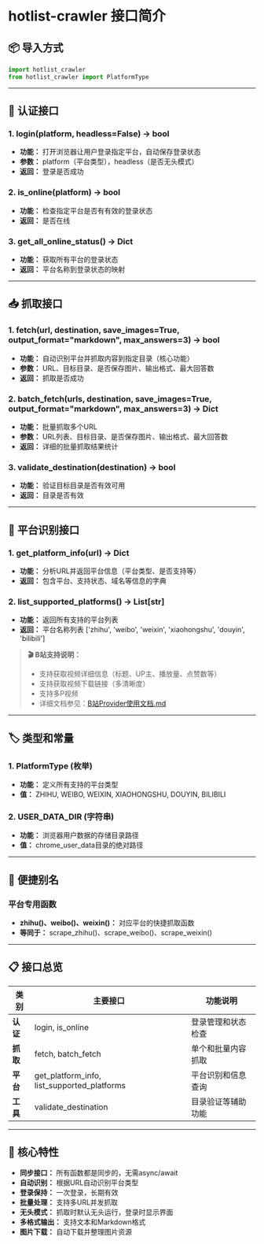 # hotlist-crawler 接口简介

## 📦 导入方式
```python
import hotlist_crawler
from hotlist_crawler import PlatformType
```

---

## 🔐 认证接口

### 1. login(platform, headless=False) -> bool
- **功能：** 打开浏览器让用户登录指定平台，自动保存登录状态
- **参数：** platform（平台类型），headless（是否无头模式）
- **返回：** 登录是否成功

### 2. is_online(platform) -> bool
- **功能：** 检查指定平台是否有有效的登录状态
- **返回：** 是否在线

### 3. get_all_online_status() -> Dict
- **功能：** 获取所有平台的登录状态
- **返回：** 平台名称到登录状态的映射

---

## 📥 抓取接口

### 1. fetch(url, destination, save_images=True, output_format="markdown", max_answers=3) -> bool
- **功能：** 自动识别平台并抓取内容到指定目录（核心功能）
- **参数：** URL、目标目录、是否保存图片、输出格式、最大回答数
- **返回：** 抓取是否成功

### 2. batch_fetch(urls, destination, save_images=True, output_format="markdown", max_answers=3) -> Dict
- **功能：** 批量抓取多个URL
- **参数：** URL列表、目标目录、是否保存图片、输出格式、最大回答数
- **返回：** 详细的批量抓取结果统计

### 3. validate_destination(destination) -> bool
- **功能：** 验证目标目录是否有效可用
- **返回：** 目录是否有效

---

## 🎯 平台识别接口

### 1. get_platform_info(url) -> Dict
- **功能：** 分析URL并返回平台信息（平台类型、是否支持等）
- **返回：** 包含平台、支持状态、域名等信息的字典

### 2. list_supported_platforms() -> List[str]
- **功能：** 返回所有支持的平台列表
- **返回：** 平台名称列表 ['zhihu', 'weibo', 'weixin', 'xiaohongshu', 'douyin', 'bilibili']

> **🎬 B站支持说明：**
> - 支持获取视频详细信息（标题、UP主、播放量、点赞数等）
> - 支持获取视频下载链接（多清晰度）
> - 支持多P视频
> - 详细文档参见：[B站Provider使用文档.md](./B站Provider使用文档.md)

---

## 🏷️ 类型和常量

### 1. PlatformType (枚举)
- **功能：** 定义所有支持的平台类型
- **值：** ZHIHU, WEIBO, WEIXIN, XIAOHONGSHU, DOUYIN, BILIBILI

### 2. USER_DATA_DIR (字符串)
- **功能：** 浏览器用户数据的存储目录路径
- **值：** chrome_user_data目录的绝对路径

---

## 🧩 便捷别名

### 平台专用函数
- **zhihu()、weibo()、weixin()：** 对应平台的快捷抓取函数
- **等同于：** scrape_zhihu()、scrape_weibo()、scrape_weixin()

---

## 📋 接口总览

| 类别 | 主要接口 | 功能说明 |
|------|----------|----------|
| **认证** | login, is_online | 登录管理和状态检查 |
| **抓取** | fetch, batch_fetch | 单个和批量内容抓取 |
| **平台** | get_platform_info, list_supported_platforms | 平台识别和信息查询 |
| **工具** | validate_destination | 目录验证等辅助功能 |

---

## 🌟 核心特性

- **同步接口：** 所有函数都是同步的，无需async/await
- **自动识别：** 根据URL自动识别平台类型
- **登录保持：** 一次登录，长期有效
- **批量处理：** 支持多URL并发抓取
- **无头模式：** 抓取时默认无头运行，登录时显示界面
- **多格式输出：** 支持文本和Markdown格式
- **图片下载：** 自动下载并整理图片资源
